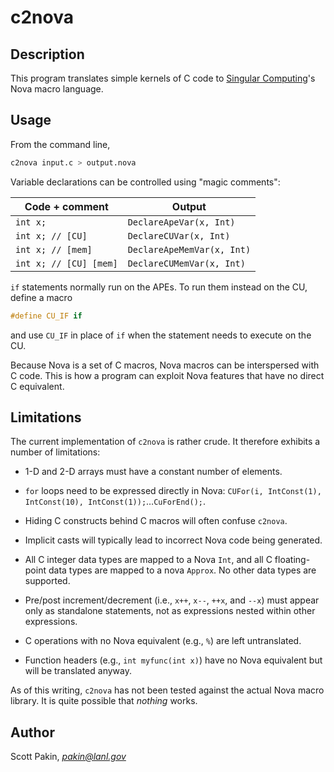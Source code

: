 c2nova
======

Description
-----------

This program translates simple kernels of C code to [Singular Computing](https://www.singularcomputing.com/)'s Nova macro language.

Usage
-----

From the command line,
```bash
c2nova input.c > output.nova
```

Variable declarations can be controlled using "magic comments":

| Code + comment         | Output                       |
| ---------------------- | ---------------------------- |
| `int x;`               | `DeclareApeVar(x, Int)`      |
| `int x; // [CU]`       | `DeclareCUVar(x, Int)`       |
| `int x; // [mem]`      | `DeclareApeMemVar(x, Int)`   |
| `int x; // [CU] [mem]` | `DeclareCUMemVar(x, Int)`    |

`if` statements normally run on the APEs.  To run them instead on the CU, define a macro
```C
#define CU_IF if
```
and use `CU_IF` in place of `if` when the statement needs to execute on the CU.

Because Nova is a set of C macros, Nova macros can be interspersed with C code.  This is how a program can exploit Nova features that have no direct C equivalent.

Limitations
-----------

The current implementation of `c2nova` is rather crude.  It therefore exhibits a number of limitations:

* 1-D and 2-D arrays must have a constant number of elements.

* `for` loops need to be expressed directly in Nova: `CUFor(i, IntConst(1), IntConst(10), IntConst(1));`…`CuForEnd();`.

* Hiding C constructs behind C macros will often confuse `c2nova`.

* Implicit casts will typically lead to incorrect Nova code being generated.

* All C integer data types are mapped to a Nova `Int`, and all C floating-point data types are mapped to a nova `Approx`.  No other data types are supported.

* Pre/post increment/decrement (i.e., `x++`, `x--`, `++x`, and `--x`) must appear only as standalone statements, not as expressions nested within other expressions.

* C operations with no Nova equivalent (e.g., `%`) are left untranslated.

* Function headers (e.g., `int myfunc(int x)`) have no Nova equivalent but will be translated anyway.

As of this writing, `c2nova` has not been tested against the actual Nova macro library.  It is quite possible that *nothing* works.

Author
------

Scott Pakin, *pakin@lanl.gov*
